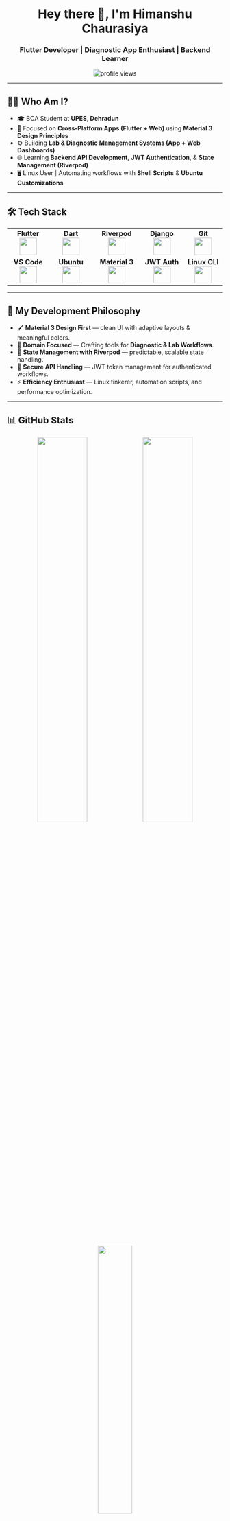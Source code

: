 <h1 align="center">Hey there 👋, I'm Himanshu Chaurasiya</h1>
<h3 align="center">Flutter Developer | Diagnostic App Enthusiast | Backend Learner</h3>

<p align="center">
  <img src="https://komarev.com/ghpvc/?username=himanshuchaurasiya24&label=Profile%20Views&color=00A87E&style=flat-square" alt="profile views" />
</p>

---

## 🧑‍💻 Who Am I?
- 🎓 BCA Student at **UPES, Dehradun**
- 📱 Focused on **Cross-Platform Apps (Flutter + Web)** using **Material 3 Design Principles**
- ⚙️ Building **Lab & Diagnostic Management Systems (App + Web Dashboards)**
- 🌐 Learning **Backend API Development**, **JWT Authentication**, & **State Management (Riverpod)**
- 🖥️ Linux User | Automating workflows with **Shell Scripts** & **Ubuntu Customizations**

---

## 🛠 Tech Stack
<table align="center">
<tr>
  <td align="center" width="150"><b>Flutter</b><br><img src="https://www.vectorlogo.zone/logos/flutterio/flutterio-icon.svg" width="40"/></td>
  <td align="center" width="150"><b>Dart</b><br><img src="https://www.vectorlogo.zone/logos/dartlang/dartlang-icon.svg" width="40"/></td>
  <td align="center" width="150"><b>Riverpod</b><br><img src="https://www.vectorlogo.zone/logos/github/github-icon.svg" width="40"/></td>
  <td align="center" width="150"><b>Django</b><br><img src="https://www.svgrepo.com/show/303485/django-logo.svg" width="40"/></td>
  <td align="center" width="150"><b>Git</b><br><img src="https://www.vectorlogo.zone/logos/git-scm/git-scm-icon.svg" width="40"/></td>
</tr>
<tr>
  <td align="center" width="150"><b>VS Code</b><br><img src="https://www.vectorlogo.zone/logos/visualstudio_code/visualstudio_code-icon.svg" width="40"/></td>
  <td align="center" width="150"><b>Ubuntu</b><br><img src="https://www.vectorlogo.zone/logos/ubuntu/ubuntu-icon.svg" width="40"/></td>
  <td align="center" width="150"><b>Material 3</b><br><img src="https://material.io/static/images/patterns/ic_material_design.svg" width="40"/></td>
  <td align="center" width="150"><b>JWT Auth</b><br><img src="https://www.vectorlogo.zone/logos/jsonwebtoken/jsonwebtoken-icon.svg" width="40"/></td>
  <td align="center" width="150"><b>Linux CLI</b><br><img src="https://www.svgrepo.com/show/303229/bash-icon-logo.svg" width="40"/></td>
</tr>
</table>

---

## 🎨 My Development Philosophy
- 🖌️ **Material 3 Design First** — clean UI with adaptive layouts & meaningful colors.
- 🏥 **Domain Focused** — Crafting tools for **Diagnostic & Lab Workflows**.
- 🔄 **State Management with Riverpod** — predictable, scalable state handling.
- 🔐 **Secure API Handling** — JWT token management for authenticated workflows.
- ⚡ **Efficiency Enthusiast** — Linux tinkerer, automation scripts, and performance optimization.

---

## 📊 GitHub Stats
<p align="center">
  <img src="https://github-readme-stats.vercel.app/api?username=himanshuchaurasiya24&show_icons=true&theme=material-palenight" width="48%" />
  <img src="https://github-readme-streak-stats.herokuapp.com/?user=himanshuchaurasiya24&theme=material-palenight" width="48%" />
</p>
<p align="center">
  <img src="https://github-readme-stats.vercel.app/api/top-langs/?username=himanshuchaurasiya24&layout=compact&theme=material-palenight" width="40%" />
</p>

---

## 🌐 Connect with Me
<p align="center">
  <a href="https://github.com/himanshuchaurasiya24"><img src="https://img.shields.io/badge/GitHub-000000?style=flat-square&logo=github&logoColor=white"/></a>
  <a href="https://linkedin.com/in/himanshu-chaurasiya-88755a256/"><img src="https://img.shields.io/badge/LinkedIn-0077B5?style=flat-square&logo=linkedin&logoColor=white"/></a>
  <a href="https://instagram.com/_hc24"><img src="https://img.shields.io/badge/Instagram-E4405F?style=flat-square&logo=instagram&logoColor=white"/></a>
  <a href="https://stackoverflow.com/users/16363729/himanshu-chaurasiya"><img src="https://img.shields.io/badge/StackOverflow-FE7A16?style=flat-square&logo=stackoverflow&logoColor=white"/></a>
</p>
